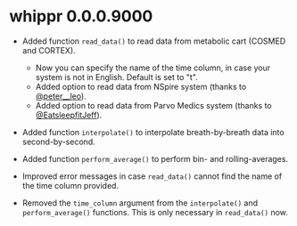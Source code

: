 # whippr 0.0.0.9000

* Added function `read_data()` to read data from metabolic cart (COSMED and CORTEX).
    * Now you can specify the name of the time column, in case your system is not in English. Default is set to "t".
    * Added option to read data from NSpire system (thanks to [@peter__leo](https://twitter.com/peter__leo)).
    * Added option to read data from Parvo Medics system (thanks to [@EatsleepfitJeff](https://twitter.com/EatsleepfitJeff)).
    
* Added function `interpolate()` to interpolate breath-by-breath data into second-by-second.

* Added function `perform_average()` to perform bin- and rolling-averages.

* Improved error messages in case `read_data()` cannot find the name of the time column provided.

* Removed the `time_column` argument from the `interpolate()` and `perform_average()` functions. This is only necessary in `read_data()` now.
